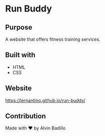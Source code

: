 # Run Buddy

## Purpose
A website that offers fitness training services.

## Built with
* HTML 
* CSS 

## Website 
https://lernantino.github.io/run-buddy/

## Contribution 
Made with ❤️ by Alvin Badillo
